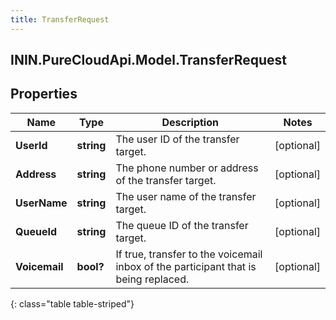 ```yaml
---
title: TransferRequest
---
```

## ININ.PureCloudApi.Model.TransferRequest

## Properties

|Name | Type | Description | Notes|
|------------ | ------------- | ------------- | -------------|
| **UserId** | **string** | The user ID of the transfer target. | [optional] |
| **Address** | **string** | The phone number or address of the transfer target. | [optional] |
| **UserName** | **string** | The user name of the transfer target. | [optional] |
| **QueueId** | **string** | The queue ID of the transfer target. | [optional] |
| **Voicemail** | **bool?** | If true, transfer to the voicemail inbox of the participant that is being replaced. | [optional] |
{: class="table table-striped"}


